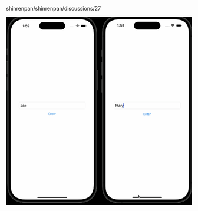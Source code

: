 shinrenpan/shinrenpan/discussions/27

<img src="https://raw.githubusercontent.com/shinrenpan/shinrenpan/refs/heads/main/images/d27.gif" width="600">
